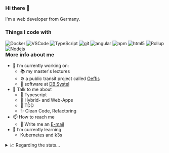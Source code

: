 ### Hi there 👋

I'm a web developer from Germany.

### Things I code with

<div style="float: left">
<img alt="Docker" src="https://img.shields.io/badge/-Docker-46a2f1?style=flat-square&logo=docker&logoColor=white" />
<img alt="VSCode" src="https://img.shields.io/badge/-VSCode-007acc?style=flat-square&logo=visualstudiocode&logoColor=white">
<img alt="TypeScript" src="https://img.shields.io/badge/-TypeScript-007ACC?style=flat-square&logo=typescript&logoColor=white" />
<img alt="git" src="https://img.shields.io/badge/-Git-F05032?style=flat-square&logo=git&logoColor=white" />
<img alt="angular" src="https://img.shields.io/badge/-Angular-DD0031?style=flat-square&logo=angular&logoColor=white" />
<img alt="npm" src="https://img.shields.io/badge/-NPM-CB3837?style=flat-square&logo=npm&logoColor=white" />
<img alt="html5" src="https://img.shields.io/badge/-HTML5-E34F26?style=flat-square&logo=html5&logoColor=white" />
<img alt="Rollup" src="https://img.shields.io/badge/-Rollup-EC4A3F?style=flat-square&logo=rollup.js&logoColor=white" />
<img alt="Nodejs" src="https://img.shields.io/badge/-Nodejs-43853d?style=flat-square&logo=Node.js&logoColor=white" />

</div>

### More info about me

- 🔭 I’m currently working on: 
    - 📚 my master's lectures
    - ⚙️ a public transit project called [Oeffis](https://github.com/oeffis/oeffis)
    - 🚅 software at [DB Systel](https://github.com/dbsystel)
- 💬 Talk to me about
    - 🔵 Typescript
    - 📱 Hybrid- and Web-Apps
    - 🧪 TDD
    - ✨ Clean Code, Refactoring
- 📫 How to reach me
    - 📧 Write me an [E-mail](mailto:tim@vahlbrock.de)
- 🌱 I’m currently learning
    - Kubernetes and k3s
<!-- - 👯 I’m looking to collaborate on ... -->
<!-- ⚡ Fun fact: ... -->

<details>
<summary>📈 Regarding the stats...</summary>
<br />

![Top Langs](https://github-readme-stats.vercel.app/api/top-langs/?username=timvahlbrock&layout=compact&hide=css,jupyter%20notebook,html&theme=algolia)

![Zheeeng's github stats](https://github-readme-stats.vercel.app/api?username=timvahlbrock&count_private=true&show_icons=true&theme=algolia)

</details>
